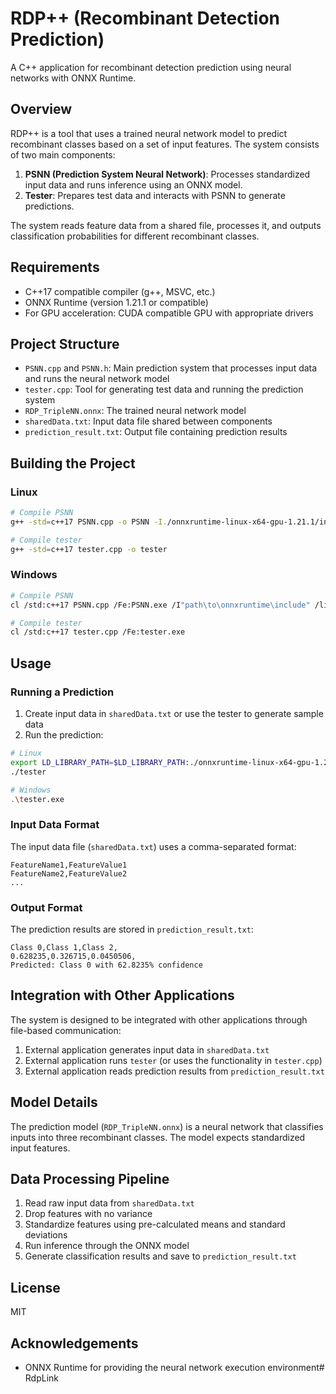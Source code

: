 # RDP++ (Recombinant Detection Prediction)

A C++ application for recombinant detection prediction using neural networks with ONNX Runtime.

## Overview

RDP++ is a tool that uses a trained neural network model to predict recombinant classes based on a set of input features. The system consists of two main components:

1. **PSNN (Prediction System Neural Network)**: Processes standardized input data and runs inference using an ONNX model.
2. **Tester**: Prepares test data and interacts with PSNN to generate predictions.

The system reads feature data from a shared file, processes it, and outputs classification probabilities for different recombinant classes.

## Requirements

- C++17 compatible compiler (g++, MSVC, etc.)
- ONNX Runtime (version 1.21.1 or compatible)
- For GPU acceleration: CUDA compatible GPU with appropriate drivers

## Project Structure

- `PSNN.cpp` and `PSNN.h`: Main prediction system that processes input data and runs the neural network model
- `tester.cpp`: Tool for generating test data and running the prediction system
- `RDP_TripleNN.onnx`: The trained neural network model
- `sharedData.txt`: Input data file shared between components
- `prediction_result.txt`: Output file containing prediction results

## Building the Project

### Linux

```bash
# Compile PSNN
g++ -std=c++17 PSNN.cpp -o PSNN -I./onnxruntime-linux-x64-gpu-1.21.1/include -L./onnxruntime-linux-x64-gpu-1.21.1/lib -lonnxruntime

# Compile tester
g++ -std=c++17 tester.cpp -o tester
```

### Windows

```bash
# Compile PSNN
cl /std:c++17 PSNN.cpp /Fe:PSNN.exe /I"path\to\onnxruntime\include" /link "path\to\onnxruntime\lib\onnxruntime.lib"

# Compile tester
cl /std:c++17 tester.cpp /Fe:tester.exe
```

## Usage

### Running a Prediction

1. Create input data in `sharedData.txt` or use the tester to generate sample data
2. Run the prediction:

```bash
# Linux
export LD_LIBRARY_PATH=$LD_LIBRARY_PATH:./onnxruntime-linux-x64-gpu-1.21.1/lib
./tester

# Windows
.\tester.exe
```

### Input Data Format

The input data file (`sharedData.txt`) uses a comma-separated format:
```
FeatureName1,FeatureValue1
FeatureName2,FeatureValue2
...
```

### Output Format

The prediction results are stored in `prediction_result.txt`:
```
Class 0,Class 1,Class 2,
0.628235,0.326715,0.0450506,
Predicted: Class 0 with 62.8235% confidence
```

## Integration with Other Applications

The system is designed to be integrated with other applications through file-based communication:

1. External application generates input data in `sharedData.txt`
2. External application runs `tester` (or uses the functionality in `tester.cpp`)
3. External application reads prediction results from `prediction_result.txt`

## Model Details

The prediction model (`RDP_TripleNN.onnx`) is a neural network that classifies inputs into three recombinant classes. The model expects standardized input features.

## Data Processing Pipeline

1. Read raw input data from `sharedData.txt`
2. Drop features with no variance
3. Standardize features using pre-calculated means and standard deviations
4. Run inference through the ONNX model
5. Generate classification results and save to `prediction_result.txt`

## License

MIT

## Acknowledgements

- ONNX Runtime for providing the neural network execution environment# RdpLink
